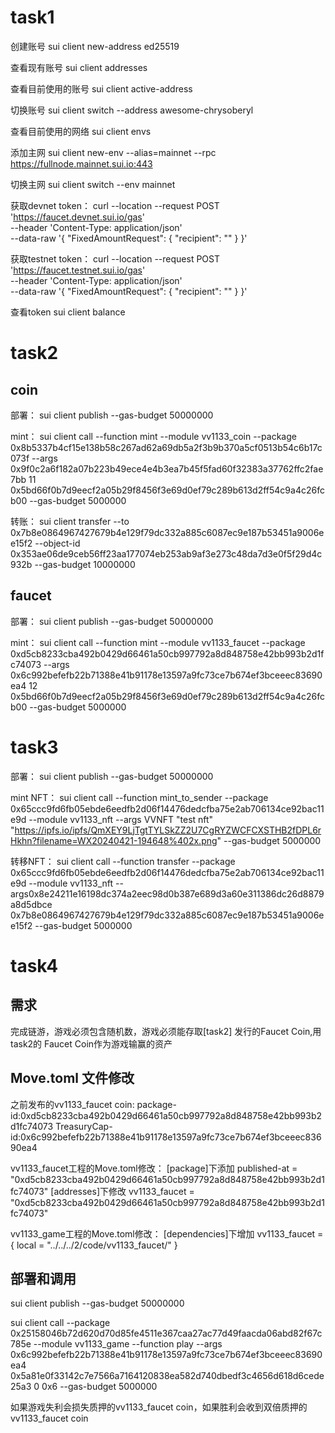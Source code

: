 # task1

创建账号
sui client new-address ed25519

查看现有账号
sui client addresses

查看目前使用的账号
sui client active-address

切换账号
sui client switch --address awesome-chrysoberyl

查看目前使用的网络
sui client envs

添加主网
sui client new-env --alias=mainnet --rpc https://fullnode.mainnet.sui.io:443

切换主网
sui client switch --env mainnet

获取devnet token：
curl --location --request POST 'https://faucet.devnet.sui.io/gas' \
--header 'Content-Type: application/json' \
--data-raw '{
    "FixedAmountRequest": {
        "recipient": "<YOUR SUI ADDRESS>"
    }
}'

获取testnet token：
curl --location --request POST 'https://faucet.testnet.sui.io/gas' \
--header 'Content-Type: application/json' \
--data-raw '{
    "FixedAmountRequest": {
        "recipient": "<YOUR SUI ADDRESS>"
    }
}'

查看token
sui client balance

# task2

## coin

部署：
sui client publish --gas-budget 50000000

mint：
sui client call --function mint --module vv1133_coin --package 0x8b5337b4cf15e138b58c267ad62a69db5a2f3b9b370a5cf0513b54c6b17c073f --args 0x9f0c2a6f182a07b223b49ece4e4b3ea7b45f5fad60f32383a37762ffc2fae7bb 11 0x5bd66f0b7d9eecf2a05b29f8456f3e69d0ef79c289b613d2ff54c9a4c26fcb00 --gas-budget 5000000

转账：
sui client transfer --to 0x7b8e0864967427679b4e129f79dc332a885c6087ec9e187b53451a9006ee15f2 --object-id 0x353ae06de9ceb56ff23aa177074eb253ab9af3e273c48da7d3e0f5f29d4c932b --gas-budget 10000000

## faucet

部署：
sui client publish --gas-budget 50000000

mint：
sui client call --function mint --module vv1133_faucet --package 0xd5cb8233cba492b0429d66461a50cb997792a8d848758e42bb993b2d1fc74073 --args  0x6c992befefb22b71388e41b91178e13597a9fc73ce7b674ef3bceeec83690ea4 12 0x5bd66f0b7d9eecf2a05b29f8456f3e69d0ef79c289b613d2ff54c9a4c26fcb00 --gas-budget 5000000

# task3

部署：
sui client publish --gas-budget 50000000

mint NFT：
sui client call --function mint_to_sender --package 0x65ccc9fd6fb05ebde6eedfb2d06f14476dedcfba75e2ab706134ce92bac11e9d --module vv1133_nft --args VVNFT "test nft" "https://ipfs.io/ipfs/QmXEY9LjTgtTYLSkZZ2U7CgRYZWCFCXSTHB2fDPL6rHkhn?filename=WX20240421-194648%402x.png" --gas-budget 5000000

转移NFT：
sui client call --function transfer --package 0x65ccc9fd6fb05ebde6eedfb2d06f14476dedcfba75e2ab706134ce92bac11e9d --module vv1133_nft --args0x8e24211e16198dc374a2eec98d0b387e689d3a60e311386dc26d8879a8d5dbce 0x7b8e0864967427679b4e129f79dc332a885c6087ec9e187b53451a9006ee15f2 --gas-budget 5000000

# task4

## 需求

完成链游，游戏必须包含随机数，游戏必须能存取[task2] 发行的Faucet Coin,用task2的 Faucet Coin作为游戏输赢的资产

## Move.toml 文件修改

之前发布的vv1133_faucet coin:
package-id:0xd5cb8233cba492b0429d66461a50cb997792a8d848758e42bb993b2d1fc74073
TreasuryCap-id:0x6c992befefb22b71388e41b91178e13597a9fc73ce7b674ef3bceeec83690ea4

vv1133_faucet工程的Move.toml修改：
[package]下添加
published-at = "0xd5cb8233cba492b0429d66461a50cb997792a8d848758e42bb993b2d1fc74073"
[addresses]下修改
vv1133_faucet = "0xd5cb8233cba492b0429d66461a50cb997792a8d848758e42bb993b2d1fc74073"

vv1133_game工程的Move.toml修改：
[dependencies]下增加
vv1133_faucet = { local = "../../../2/code/vv1133_faucet/" }

## 部署和调用

sui client publish --gas-budget 50000000

sui client call --package 0x25158046b72d620d70d85fe4511e367caa27ac77d49faacda06abd82f67c785e --module vv1133_game --function play --args 0x6c992befefb22b71388e41b91178e13597a9fc73ce7b674ef3bceeec83690ea4 0x5a81e0f33142c7e7566a7164120838ea582d740dbedf3c4656d618d6cede25a3 0 0x6 --gas-budget 5000000

如果游戏失利会损失质押的vv1133_faucet coin，如果胜利会收到双倍质押的vv1133_faucet coin

